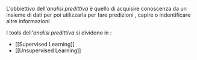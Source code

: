 L'obbiettivo dell'*analisi predittiva* è quello di acquisire conoscenza da un insieme di dati per poi utilizzarla per fare predizioni , capire o indentificare altre informazioni

I tools dell'*analisi predittiva* si dividono in : 
+ [[Supervised Learning]]
+ [[Unsupervised Learning]]